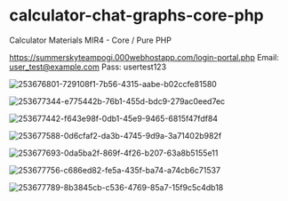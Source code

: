 # calculator-chat-graphs-core-php
Calculator Materials MIR4 - Core / Pure PHP

https://summerskyteampogi.000webhostapp.com/login-portal.php
Email: user_test@example.com
Pass: usertest123

![253676801-729108f1-7b56-4315-aabe-b02ccfe81580](https://github.com/kimmartelolives/calculator-chat-graphs-core-php/assets/61133176/206885a1-17f7-4897-b91f-27a067a18afc)

![253677344-e775442b-76b1-455d-bdc9-279ac0eed7ec](https://github.com/kimmartelolives/calculator-chat-graphs-core-php/assets/61133176/24f23d68-769e-4948-9485-29dc6733f7b9)

![253677442-f643e98f-0db1-45e9-9465-6815f47fdf84](https://github.com/kimmartelolives/calculator-chat-graphs-core-php/assets/61133176/f19fe033-e97b-4bd8-9037-50430dd5ddf8)

![253677588-0d6cfaf2-da3b-4745-9d9a-3a71402b982f](https://github.com/kimmartelolives/calculator-chat-graphs-core-php/assets/61133176/30eb92d9-5af6-4d7f-8052-d3f6eb106d68)

![253677693-0da5ba2f-869f-4f26-b207-63a8b5155e11](https://github.com/kimmartelolives/calculator-chat-graphs-core-php/assets/61133176/2d08ff5b-af17-42a8-92f3-a5716f9eccec)

![253677756-c686ed82-fe5a-435f-ba74-a74cb6c71537](https://github.com/kimmartelolives/calculator-chat-graphs-core-php/assets/61133176/5565ad12-744e-4897-bffd-a883a66f1938)

![253677789-8b3845cb-c536-4769-85a7-15f9c5c4db18](https://github.com/kimmartelolives/calculator-chat-graphs-core-php/assets/61133176/a8baae5d-b86e-4a14-a20a-82259e0633a2)
